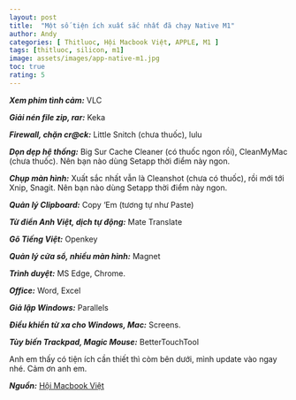 ```yaml
---
layout: post
title:  "Một số tiện ích xuất sắc nhất đã chạy Native M1"
author: Andy
categories: [ Thitluoc, Hội Macbook Việt, APPLE, M1 ]
tags: [thitluoc, silicon, m1]
image: assets/images/app-native-m1.jpg
toc: true
rating: 5
---
```


***Xem phim tình cảm:*** VLC

***Giải nén file zip, rar:*** Keka

***Firewall, chặn cr@ck:*** Little Snitch (chưa thuốc), lulu

***Dọn dẹp hệ thống:*** Big Sur Cache Cleaner (có thuốc ngon rồi), CleanMyMac (chưa thuốc). Nên bạn nào dùng Setapp thời điểm này ngon.

***Chụp màn hình:*** Xuất sắc nhất vẫn là Cleanshot (chưa có thuốc), rồi mới tới Xnip, Snagit. Nên bạn nào dùng Setapp thời điểm này ngon.

***Quản lý Clipboard:*** Copy ‘Em (tương tự như Paste)

***Từ điển Anh Việt, dịch tự động:*** Mate Translate

***Gõ Tiếng Việt:*** Openkey

***Quản lý cửa sổ, nhiều màn hình:*** Magnet

***Trình duyệt:*** MS Edge, Chrome.

***Office:*** Word, Excel

***Giả lập Windows:*** Parallels

***Điều khiển từ xa cho Windows, Mac:*** Screens.

***Tùy biến Trackpad, Magic Mouse:*** BetterTouchTool

Anh em thấy có tiện ích cần thiết thì còm bên dưới, mình update vào ngay nhé. Cảm ơn anh em.

***Nguồn:*** [Hội Macbook Việt](https://www.facebook.com/groups/hoimacbookviet/permalink/1374207116265645/)
